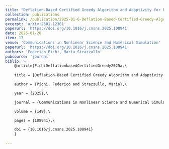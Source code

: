 ```yaml
---
title: "Deflation-Based Certified Greedy Algorithm and Adaptivity for Bifurcating Nonlinear PDEs"
collection: publications
permalink: /publication/2025-01-6-Deflation-Based-Certified-Greedy-Algorithm-and-Adaptivity-for-Bifurcating-Nonlinear-PDEs
excerpt: 'arXiv:2501.12361'
paperurl: 'https://doi.org/10.1016/j.cnsns.2025.108941'
date: 2025-01-20
item: 17
venue: 'Communications in Nonlinear Science and Numerical Simulation'
paperurl: 'https://doi.org/10.1016/j.cnsns.2025.108941'
authors: 'Federico Pichi, Maria Strazzullo'
pubsource: 'journal'
biblio: >
    @article{PichiDeflationbasedCertifiedGreedy2025a,\
        
    title = {Deflation-Based Certified Greedy Algorithm and Adaptivity for Bifurcating Nonlinear {{PDEs}}},\

    author = {Pichi, Federico and Strazzullo, Maria},\

    year = {2025},\

    journal = {Communications in Nonlinear Science and Numerical Simulation},\

    volume = {149},\

    pages = {108941},\

    doi = {10.1016/j.cnsns.2025.108941}
    }

---
```

